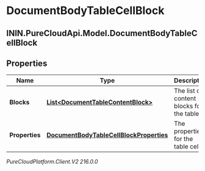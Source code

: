 # DocumentBodyTableCellBlock

## ININ.PureCloudApi.Model.DocumentBodyTableCellBlock

## Properties

|Name | Type | Description | Notes|
|------------ | ------------- | ------------- | -------------|
| **Blocks** | [**List&lt;DocumentTableContentBlock&gt;**](DocumentTableContentBlock) | The list of content blocks for the table. | |
| **Properties** | [**DocumentBodyTableCellBlockProperties**](DocumentBodyTableCellBlockProperties) | The properties for the table cell. | [optional] |



_PureCloudPlatform.Client.V2 216.0.0_
